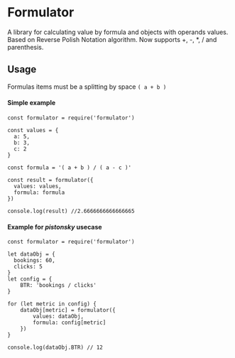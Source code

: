 # Formulator

A library for calculating value by formula and objects with operands values. Based on Reverse Polish Notation algorithm.
Now supports +, -, *, / and parenthesis.

## Usage

Formulas items must be a splitting by space `( a + b )`

#### Simple example
```
const formulator = require('formulator')

const values = {
  a: 5,
  b: 3,
  c: 2
}

const formula = '( a + b ) / ( a - c )'

const result = formulator({
  values: values,
  formula: formula
})

console.log(result) //2.6666666666666665
```

#### Example for <i>pistonsky</i> usecase
```
const formulator = require('formulator')

let dataObj = {
  bookings: 60,
  clicks: 5
}
let config = {
	BTR: 'bookings / clicks'
}

for (let metric in config) {
	dataObj[metric] = formulator({
		values: dataObj,
		formula: config[metric]
	})
}

console.log(dataObj.BTR) // 12
```
